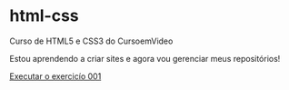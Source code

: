 # html-css
 Curso de HTML5 e CSS3 do CursoemVideo

Estou aprendendo a criar sites e agora vou gerenciar meus repositórios!

<a href="https://rebeccalss.github.io/html-css/exercicios/ex001/index.html">Executar o exercicío 001</a>